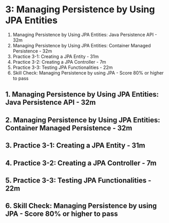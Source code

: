 # 3: Managing Persistence by Using JPA Entities

1. Managing Persistence by Using JPA Entities: Java Persistence API - 32m
2. Managing Persistence by Using JPA Entities: Container Managed Persistence - 32m
3. Practice 3-1: Creating a JPA Entity - 31m
4. Practice 3-2: Creating a JPA Controller - 7m
5. Practice 3-3: Testing JPA Functionalities - 22m
6. Skill Check: Managing Persistence by using JPA - Score 80% or higher to pass

## 1. Managing Persistence by Using JPA Entities: Java Persistence API - 32m
## 2. Managing Persistence by Using JPA Entities: Container Managed Persistence - 32m
## 3. Practice 3-1: Creating a JPA Entity - 31m
## 4. Practice 3-2: Creating a JPA Controller - 7m
## 5. Practice 3-3: Testing JPA Functionalities - 22m
## 6. Skill Check: Managing Persistence by using JPA - Score 80% or higher to pass
